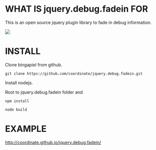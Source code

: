 WHAT IS jquery.debug.fadein FOR
==========

This is an open source jquery plugin library to fade in debug information.

![](https://b-coordinate.rhcloud.com/favicon.ico) 

INSTALL
==========

Clone bingapiel from github.

    git clone https://github.com/coordinate/jquery.debug.fadein.git

Install nodejs.

Root to jquery.debug.fadein folder and 

    npm install

    node build

EXAMPLE
==========
http://coordinate.github.io/jquery.debug.fadein/

